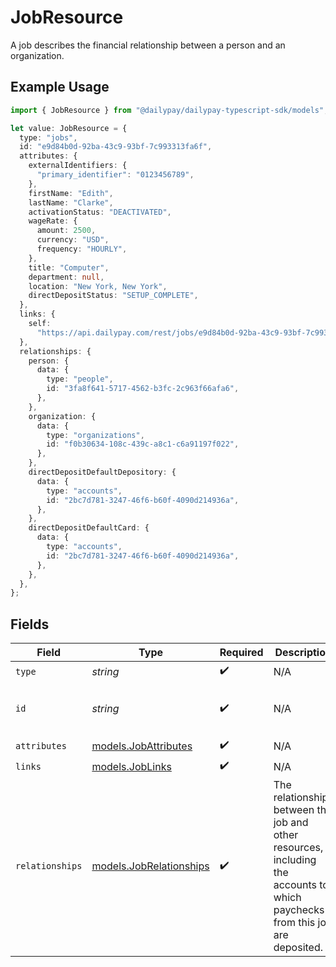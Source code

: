 # JobResource

A job describes the financial relationship between a person and an organization.

## Example Usage

```typescript
import { JobResource } from "@dailypay/dailypay-typescript-sdk/models";

let value: JobResource = {
  type: "jobs",
  id: "e9d84b0d-92ba-43c9-93bf-7c993313fa6f",
  attributes: {
    externalIdentifiers: {
      "primary_identifier": "0123456789",
    },
    firstName: "Edith",
    lastName: "Clarke",
    activationStatus: "DEACTIVATED",
    wageRate: {
      amount: 2500,
      currency: "USD",
      frequency: "HOURLY",
    },
    title: "Computer",
    department: null,
    location: "New York, New York",
    directDepositStatus: "SETUP_COMPLETE",
  },
  links: {
    self:
      "https://api.dailypay.com/rest/jobs/e9d84b0d-92ba-43c9-93bf-7c993313fa6f",
  },
  relationships: {
    person: {
      data: {
        type: "people",
        id: "3fa8f641-5717-4562-b3fc-2c963f66afa6",
      },
    },
    organization: {
      data: {
        type: "organizations",
        id: "f0b30634-108c-439c-a8c1-c6a91197f022",
      },
    },
    directDepositDefaultDepository: {
      data: {
        type: "accounts",
        id: "2bc7d781-3247-46f6-b60f-4090d214936a",
      },
    },
    directDepositDefaultCard: {
      data: {
        type: "accounts",
        id: "2bc7d781-3247-46f6-b60f-4090d214936a",
      },
    },
  },
};
```

## Fields

| Field                                                                                                                         | Type                                                                                                                          | Required                                                                                                                      | Description                                                                                                                   | Example                                                                                                                       |
| ----------------------------------------------------------------------------------------------------------------------------- | ----------------------------------------------------------------------------------------------------------------------------- | ----------------------------------------------------------------------------------------------------------------------------- | ----------------------------------------------------------------------------------------------------------------------------- | ----------------------------------------------------------------------------------------------------------------------------- |
| `type`                                                                                                                        | *string*                                                                                                                      | :heavy_check_mark:                                                                                                            | N/A                                                                                                                           |                                                                                                                               |
| `id`                                                                                                                          | *string*                                                                                                                      | :heavy_check_mark:                                                                                                            | N/A                                                                                                                           | e9d84b0d-92ba-43c9-93bf-7c993313fa6f                                                                                          |
| `attributes`                                                                                                                  | [models.JobAttributes](../models/jobattributes.md)                                                                            | :heavy_check_mark:                                                                                                            | N/A                                                                                                                           |                                                                                                                               |
| `links`                                                                                                                       | [models.JobLinks](../models/joblinks.md)                                                                                      | :heavy_check_mark:                                                                                                            | N/A                                                                                                                           |                                                                                                                               |
| `relationships`                                                                                                               | [models.JobRelationships](../models/jobrelationships.md)                                                                      | :heavy_check_mark:                                                                                                            | The relationships between the job and other resources, including the accounts to which paychecks from this job are deposited. |                                                                                                                               |